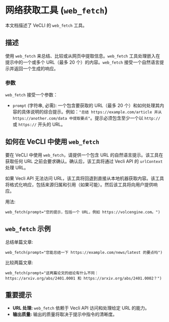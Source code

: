 # 网络获取工具 (`web_fetch`)

本文档描述了 VeCLI 的 `web_fetch` 工具。

## 描述

使用 `web_fetch` 来总结、比较或从网页中提取信息。`web_fetch` 工具处理嵌入在提示中的一个或多个 URL（最多 20 个）的内容。`web_fetch` 接受一个自然语言提示并返回一个生成的响应。

### 参数

`web_fetch` 接受一个参数：

- `prompt` (字符串, 必需): 一个包含要获取的 URL（最多 20 个）和如何处理其内容的具体说明的综合提示。例如：`"总结 https://example.com/article 并从 https://another.com/data 中提取要点"`。提示必须包含至少一个以 `http://` 或 `https://` 开头的 URL。

## 如何在 VeCLI 中使用 `web_fetch`

要在 VeCLI 中使用 `web_fetch`，请提供一个包含 URL 的自然语言提示。该工具在获取任何 URL 之前会要求确认。确认后，该工具将通过 Vecli API 的 `urlContext` 处理 URL。

如果 Vecli API 无法访问 URL，该工具将回退到直接从本地机器获取内容。该工具将格式化响应，包括来源归属和引用（如果可能）。然后该工具将向用户提供响应。

用法:

```
web_fetch(prompt="您的提示，包括一个 URL，例如 https://volcengine.com。")
```

## `web_fetch` 示例

总结单篇文章:

```
web_fetch(prompt="您能总结一下 https://example.com/news/latest 的要点吗")
```

比较两篇文章:

```
web_fetch(prompt="这两篇论文的结论有什么不同：https://arxiv.org/abs/2401.0001 和 https://arxiv.org/abs/2401.0002？")
```

## 重要提示

- **URL 处理:** `web_fetch` 依赖于 Vecli API 访问和处理给定 URL 的能力。
- **输出质量:** 输出的质量将取决于提示中指令的清晰度。